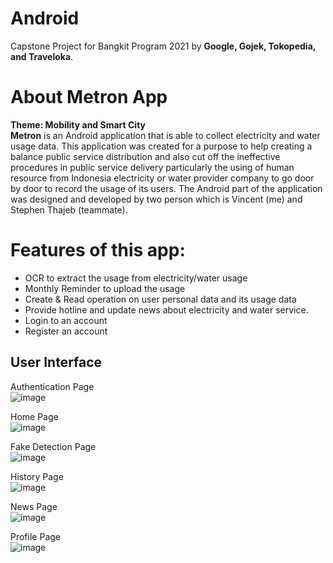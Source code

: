# Android
Capstone Project for Bangkit Program 2021 by **Google, Gojek, Tokopedia, and Traveloka**.

# About Metron App</br>
**Theme: Mobility and Smart City**</br>
**Metron** is an Android application that is able to collect electricity and water usage data.
This application was created for a purpose to help creating a balance public service 
distribution and also cut off the ineffective procedures in public service delivery
particularly the using of human resource from Indonesia electricity or water provider company
to go door by door to record the usage of its users. 
The Android part of the application was designed and developed by two person which 
is Vincent (me) and Stephen Thajeb (teammate).

# Features of this app:
- OCR to extract the usage from electricity/water usage
- Monthly Reminder to upload the usage
- Create & Read operation on user personal data and its usage data
- Provide hotline and update news about electricity and water service.
- Login to an account
- Register an account

## User Interface
Authentication Page <br />
![image](https://user-images.githubusercontent.com/47893326/121210081-959a2b80-c8a5-11eb-9337-599a03f3b563.png)

Home Page <br />
![image](https://user-images.githubusercontent.com/47893326/121210243-b793ae00-c8a5-11eb-912f-4b2b2a528020.png)

Fake Detection Page <br />
![image](https://user-images.githubusercontent.com/47893326/121210305-c4b09d00-c8a5-11eb-821e-d940215847bc.png)

History Page <br />
![image](https://user-images.githubusercontent.com/47893326/121210363-d1cd8c00-c8a5-11eb-8098-8627ff34032b.png)

News Page <br />
![image](https://user-images.githubusercontent.com/47893326/121210476-e9a51000-c8a5-11eb-8171-074e48c28e7c.png)

Profile Page <br />
![image](https://user-images.githubusercontent.com/47893326/121210589-fd507680-c8a5-11eb-81fd-28cc4e1fdcbb.png)






